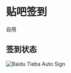 # 贴吧签到

自用

## 签到状态

![Baidu Tieba Auto Sign](https://github.com/ductory/tieba_sign/workflows/Tieba%20Sign/badge.svg)
